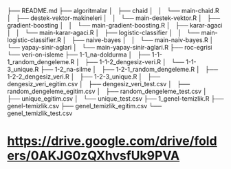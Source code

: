 ├── README.md
├── algoritmalar
│   ├── chaid
│   │   └── main-chaid.R
│   ├── destek-vektor-makineleri
│   │   └── main-destek-vektor.R
│   ├── gradient-boosting
│   │   └── main-gradient-boosting.R
│   ├── karar-agaci
│   │   └── main-karar-agaci.R
│   ├── logistic-classifier
│   │   └── main-logistic-classifier.R
│   ├── naive-bayes
│   │   └── main-naiv-bayes.R
│   └── yapay-sinir-aglari
│       └── main-yapay-sinir-aglari.R
├── roc-egrisi
└── veri-on-isleme
    ├── 1-1_na-doldurma
    │   ├── 1-1-1_random_dengeleme.R
    │   ├── 1-1-2_dengesiz-veri.R
    │   └── 1-1-3_unique.R
    ├── 1-2_na-silme
    │   ├── 1-2-1_random_dengeleme.R
    │   ├── 1-2-2_dengesiz_veri.R
    │   ├── 1-2-3_unique.R
    │   ├── dengesiz_veri_egitim.csv
    │   ├── dengesiz_veri_test.csv
    │   ├── random_dengeleme_egitim.csv
    │   ├── random_dengeleme_test.csv
    │   ├── unique_egitim.csv
    │   └── unique_test.csv
    ├── 1_genel-temizlik.R
    ├── genel-temizlik.csv
    ├── genel_temizlik_egitim.csv
    └── genel_temizlik_test.csv

# https://drive.google.com/drive/folders/0AKJG0zQXhvsfUk9PVA